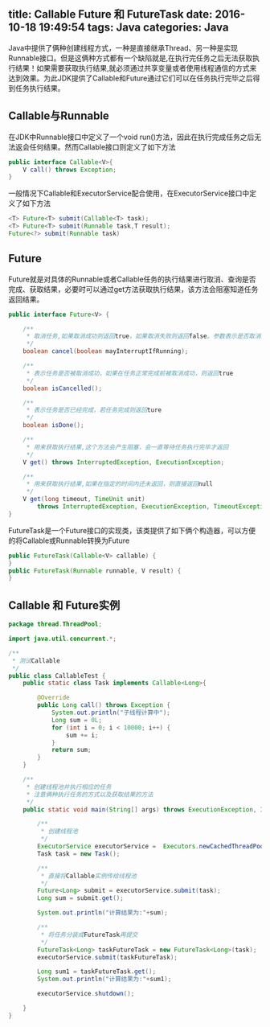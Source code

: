 title: Callable Future 和 FutureTask
date: 2016-10-18 19:49:54
tags: Java
categories: Java
---
Java中提供了俩种创建线程方式，一种是直接继承Thread、另一种是实现Runnable接口。但是这俩种方式都有一个缺陷就是,在执行完任务之后无法获取执行结果！如果需要获取执行结果,就必须通过共享变量或者使用线程通信的方式来达到效果。为此JDK提供了Callable和Future通过它们可以在任务执行完毕之后得到任务执行结果。

## Callable与Runnable
在JDK中Runnable接口中定义了一个void run()方法，因此在执行完成任务之后无法返会任何结果。然而Callable接口则定义了如下方法
```java
public interface Callable<V>{
	V call() throws Exception;
}
```
一般情况下Callable和ExecutorService配合使用，在ExecutorService接口中定义了如下方法
```java
<T> Future<T> submit(Callable<T> task);
<T> Future<T> submit(Runnable task,T result);
Future<?> submit(Runnable task)
```

## Future
Future就是对具体的Runnable或者Callable任务的执行结果进行取消、查询是否完成、获取结果，必要时可以通过get方法获取执行结果，该方法会阻塞知道任务返回结果。
```java
public interface Future<V> {

	/**
	 * 取消任务,如果取消成功则返回true，如果取消失败则返回false。参数表示是否取消正则执行的任务。
	 */
    boolean cancel(boolean mayInterruptIfRunning);

	/**
	 * 表示任务是否被取消成功，如果在任务正常完成前被取消成功，则返回true
	 */
    boolean isCancelled();

	/**
	 * 表示任务是否已经完成，若任务完成则返回ture
	 */
    boolean isDone();

	/**
	 * 用来获取执行结果,这个方法会产生阻塞，会一直等待任务执行完毕才返回
	 */
    V get() throws InterruptedException, ExecutionException;

	/**
	 * 用来获取执行结果,如果在指定的时间内还未返回，则直接返回null
	 */
    V get(long timeout, TimeUnit unit)
        throws InterruptedException, ExecutionException, TimeoutException;
}
```
FutureTask是一个Future接口的实现类，该类提供了如下俩个构造器，可以方便的将Callable或Runnable转换为Future
```java
public FutureTask(Callable<V> callable) {
}
public FutureTask(Runnable runnable, V result) {
}
```

## Callable 和 Future实例
```java
package thread.ThreadPool;

import java.util.concurrent.*;

/**
 * 测试Callable
 */
public class CallableTest {
    public static class Task implements Callable<Long>{

        @Override
        public Long call() throws Exception {
            System.out.println("子线程计算中");
            Long sum = 0L;
            for (int i = 0; i < 10000; i++) {
                sum += i;
            }
            return sum;
        }
    }

    /**
     * 创建线程池并执行相应的任务
     * 注意俩种执行任务的方式以及获取结果的方法
     */
    public static void main(String[] args) throws ExecutionException, InterruptedException {

        /**
         * 创建线程池
         */
        ExecutorService executorService =  Executors.newCachedThreadPool();
        Task task = new Task();

        /**
         * 直接将Callable实例传给线程池
         */
        Future<Long> submit = executorService.submit(task);
        Long sum = submit.get();

        System.out.println("计算结果为:"+sum);

        /**
         * 将任务分装成FutureTask再提交
         */
        FutureTask<Long> taskFutureTask = new FutureTask<Long>(task);
        executorService.submit(taskFutureTask);

        Long sum1 = taskFutureTask.get();
        System.out.println("计算结果为:"+sum1);

        executorService.shutdown();

    }
}

```
